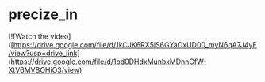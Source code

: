# precize_in

[![Watch the video]([https://drive.google.com/file/d/1kCJK6RX5lS6GYaOxUD00_myN6qA7J4yF/view?usp=drive_link](https://drive.google.com/file/d/1bd0DHdxMunbxMDnnGfW-XtV6MVBOHiO3/view)
